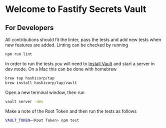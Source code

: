 # Welcome to Fastify Secrets Vault

## For Developers

All contributions should fit the linter, pass the tests and add new tests when new features are added. Linting can be checked by running

```sh
npm run lint
```

In order to run the tests you will need to [Install Vault](https://learn.hashicorp.com/tutorials/vault/getting-started-install#install-vault) and start a server in dev mode. On a Mac this can be done with homebrew

```sh
brew tap hashicorp/tap
brew install hashicorp/tap/vault
```

Open a new terminal window, then run

```sh
vault server -dev
```

Make a note of the Root Token and then run the tests as follows

```sh
VAULT_TOKEN=<Root Token> npm test
```